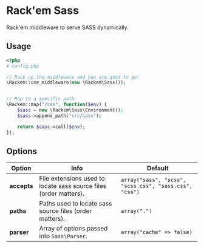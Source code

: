 # Rack'em Sass

Rack'em middleware to serve SASS dynamically.

## Usage

```php
<?php
# config.php

// Rack up the middleware and you are good to go!
\Rackem::use_middleware(new \Rackem\Sass());


// Map to a specific path
\Rackem::map("/css", function($env) {
	$sass = new \Rackem\Sass\Environment();
	$sass->append_path("src/sass");

	return $sass->call($env);
});

```

## Options

| Option | Info | Default |
|--------|------|---------|
| __accepts__ | File extensions used to locate sass source files (order matters). | `array("sass", "scss", "scss.css", "sass.css", "css")` |
| __paths__ | Paths used to locate sass source files (order matters). | `array(".")` |
| __parser__ | Array of options passed into `Sass\Parser`. | `array("cache" => false)` |
